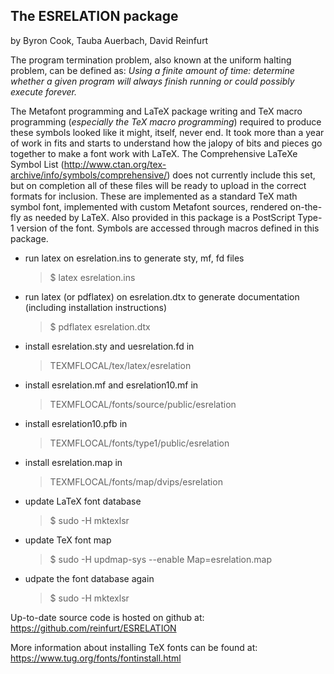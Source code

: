 The ESRELATION package
----------------------

by Byron Cook, Tauba Auerbach, David Reinfurt

The program termination problem, also known at the uniform halting problem, can be defined as: *Using a finite amount of time: determine whether a given program will always finish running or could possibly execute forever.*

The Metafont programming and LaTeX package writing and TeX macro programming (*especially the TeX macro programming*) required to produce these symbols looked like it might, itself, never end. It took more than a year of work in fits and starts to understand how the jalopy of bits and pieces go together to make a font work with LaTeX. The Comprehensive LaTeXe Symbol List (http://www.ctan.org/tex-archive/info/symbols/comprehensive/) does not currently include this set, but on completion all of these files will be ready to upload in the correct formats for inclusion. These are implemented as a standard TeX math symbol font, implemented with custom Metafont sources, rendered on-the-fly as needed by LaTeX. Also provided in this package is a PostScript Type-1 version of the font. Symbols are accessed through macros defined in this package.

+ run latex on esrelation.ins to generate sty, mf, fd files
	> $ latex esrelation.ins

+ run latex (or pdflatex) on esrelation.dtx to generate documentation (including installation instructions)
	> $ pdflatex esrelation.dtx

+ install esrelation.sty and uesrelation.fd in 
	> TEXMFLOCAL/tex/latex/esrelation

+ install esrelation.mf and esrelation10.mf in
	> TEXMFLOCAL/fonts/source/public/esrelation

+ install esrelation10.pfb in
	> TEXMFLOCAL/fonts/type1/public/esrelation

+ install esrelation.map in
	> TEXMFLOCAL/fonts/map/dvips/esrelation

+ update LaTeX font database
	> $ sudo -H mktexlsr

+ update TeX font map
	> $ sudo -H updmap-sys --enable Map=esrelation.map

+ udpate the font database again
	> $ sudo -H mktexlsr

Up-to-date source code is hosted on github at:
https://github.com/reinfurt/ESRELATION

More information about installing TeX fonts can be found at: 
https://www.tug.org/fonts/fontinstall.html
